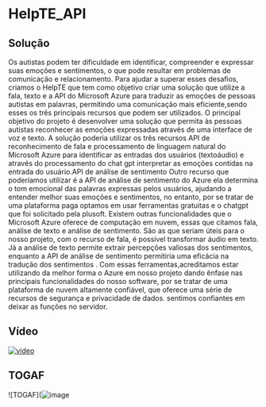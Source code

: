 # HelpTE_API

## Solução

Os autistas podem ter dificuldade em identificar, compreender e expressar suas emoções e sentimentos, o que pode resultar em problemas de comunicação e relacionamento. Para ajudar a superar esses desafios, criamos o HelpTE que tem como objetivo criar uma solução que utilize a fala, texto e a API do Microsoft Azure para traduzir as emoções de pessoas autistas em palavras, permitindo uma comunicação mais eficiente,sendo esses os três principais recursos que podem ser utilizados.
O principal objetivo do projeto é desenvolver uma solução que permita às pessoas autistas reconhecer as emoções expressadas através de uma interface de voz e texto. A solução poderia utilizar os três recursos API de reconhecimento de fala e processamento de linguagem natural do Microsoft Azure para identificar as entradas dos usuários (textoáudio) e através do processamento do chat gpt interpretar as emoções contidas na entrada do usuário.API de análise de sentimento Outro recurso que poderíamos utilizar é a API de análise de sentimento do Azure ela determina o tom emocional das palavras expressas pelos usuários, ajudando a entender melhor suas emoções e sentimentos, no entanto, por se tratar de uma plataforma paga optamos em usar ferramentas gratuitas e o chatgpt que foi solicitado pela plusoft.
Existem outras  funcionalidades que o Microsoft Azure oferece de computação em nuvem, essas que citamos fala, análise de texto e análise de sentimento. São as que seriam úteis para o nosso projeto, com o recurso de fala, é possível transformar áudio em texto. Já a análise de texto permite extrair percepções valiosas dos sentimentos, enquanto a API de análise de sentimento permitiria uma eficácia na tradução dos sentimentos . Com essas ferramentas,acreditamos estar utilizando da melhor forma o Azure em nosso projeto dando ênfase nas principais funcionalidades do nosso software,  por se tratar de uma plataforma de nuvem altamente confiável, que oferece uma série de recursos de segurança e privacidade de dados. sentimos confiantes em deixar as funções no servidor.

## Vídeo

[![video]()](https://www.youtube.com/watch?v=g6m1TLmUnws&ab_channel=matheusgomesmontemurro)

## TOGAF

![TOGAF](![image]()
